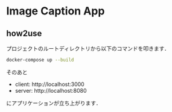 # Image Caption App
## how2use
プロジェクトのルートディレクトリから以下のコマンドを叩きます．
```bash
docker-compose up --build
```
そのあと
- client: http://localhost:3000
- server: http://localhost:8080

にアプリケーションが立ち上がります．